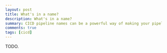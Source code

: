 ```yaml
---
layout: post
title: What's in a name?
description: What's in a name?
summary: CICD pipeline names can be a powerful way of making your pipelines dynamic and for reducing repo clutter
comments: true
tags: [cicd]
---
```


TODO.
